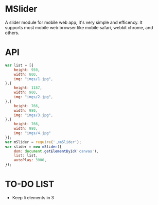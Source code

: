 MSlider
=======
A slider module for mobile web app, it's very simple and efficency.
It supports most mobile web browser like mobile safari, webkit chrome, and others.

API
========
```javascript
var list = [{
	height: 950,
	width: 800,
	img: "imgs/1.jpg",
},{
	height: 1187,
	width: 900,
	img: "imgs/2.jpg",
},{
	height: 766,
	width: 980,
	img: "imgs/3.jpg",
},{
	height: 766,
	width: 980,
	img: "imgs/4.jpg"
}];
var mSlider = require('./mSlider');
var slider = new mSlider({
	dom: document.getElementById('canvas'),
	list: list,
	autoPlay: 3000,
});
```

TO-DO LIST
==========
* Keep li elements in 3
